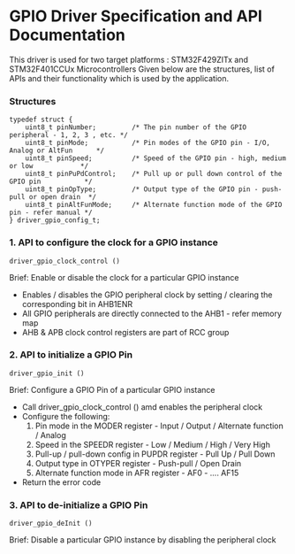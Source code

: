 # GPIO Driver Specification and API Documentation

This driver is used for two target platforms : STM32F429ZITx and STM32F401CCUx Microcontrollers
Given below are the structures, list of APIs and their functionality which is used by the application.

### Structures

```
typedef struct {
    uint8_t pinNumber;         /* The pin number of the GPIO peripheral - 1, 2, 3 , etc. */
    uint8_t pinMode;           /* Pin modes of the GPIO pin - I/O, Analog or AltFun      */
    uint8_t pinSpeed;          /* Speed of the GPIO pin - high, medium or low            */
    uint8_t pinPuPdControl;    /* Pull up or pull down control of the GPIO pin           */
    uint8_t pinOpType;         /* Output type of the GPIO pin - push-pull or open drain  */
    uint8_t pinAltFunMode;     /* Alternate function mode of the GPIO pin - refer manual */
} driver_gpio_config_t;
```

### 1. API to configure the clock for a GPIO instance
```
driver_gpio_clock_control ()
```
Brief: Enable or disable the clock for a particular GPIO instance
- Enables / disables the GPIO peripheral clock by setting / clearing the corresponding bit in AHB1ENR
- All GPIO peripherals are directly connected to the AHB1 - refer memory map
- AHB & APB clock control registers are part of RCC group

### 2. API to initialize a GPIO Pin
```
driver_gpio_init ()
```
Brief: Configure a GPIO Pin of a particular GPIO instance
- Call driver_gpio_clock_control () amd enables the peripheral clock
- Configure the following:
    1. Pin mode in the MODER register - Input / Output / Alternate function / Analog
    2. Speed in the SPEEDR register - Low / Medium / High / Very High
    3. Pull-up / pull-down config in PUPDR register - Pull Up / Pull Down 
    4. Output type in OTYPER register - Push-pull / Open Drain
    5. Alternate function mode in AFR register - AF0 - .... AF15
- Return the error code

### 3. API to de-initialize a GPIO Pin
```
driver_gpio_deInit ()
```
Brief: Disable a particular GPIO instance by disabling the peripheral clock